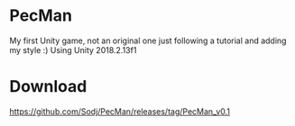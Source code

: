 # PecMan
My first Unity game, not an original one just following a tutorial and adding my style :)
Using Unity 2018.2.13f1
# Download
https://github.com/Sodj/PecMan/releases/tag/PecMan_v0.1
